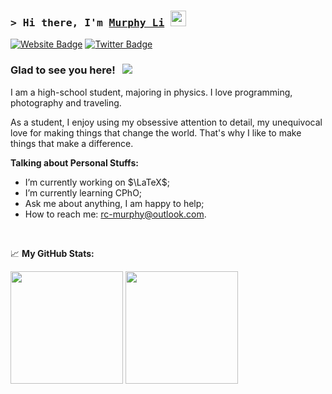 ### <samp>&gt; Hi there, I'm <a href="https://gkassym.netlify.app" target="_blank">Murphy Li</a> <img src="https://media.giphy.com/media/hvRJCLFzcasrR4ia7z/giphy.gif" width="25"> </samp>

[![Website Badge](https://img.shields.io/badge/Website-3b5998?style=flat-square&logo=google-chrome&logoColor=white)]([https://ba-master.github.io](https://64d7874774920.site123.me/))
[![Twitter Badge](https://img.shields.io/badge/-Twitter-00acee?style=flat-square&logo=Twitter&logoColor=white)](https://twitter.com/coder4rc)

### Glad to see you here! &nbsp; ![](https://visitor-badge.glitch.me/badge?page_id=Li-RC.Li-RC)

I am a high-school student, majoring in physics. I love programming, photography and traveling.

As a student, I enjoy using my obsessive attention to detail, my unequivocal love for making things that change the world. That's why I like to make things that make a difference.

  

**Talking about Personal Stuffs:**

- I’m currently working on $\LaTeX$;
- I’m currently learning CPhO;
- Ask me about anything, I am happy to help;
- How to reach me: rc-murphy@outlook.com.

</br>



📈 **My GitHub Stats:**

<p>
  <img height="180em" src="https://github-readme-stats.vercel.app/api?username=Li-RC&show_icons=true&hide_border=true&&count_private=true&include_all_commits=true" />
  <img height="180em" src="https://github-readme-stats.vercel.app/api/top-langs/?username=Li-RC&exclude_repo=KNN-Image-Classification&show_icons=true&hide_border=true&layout=compact&langs_count=8"/>
</p>

